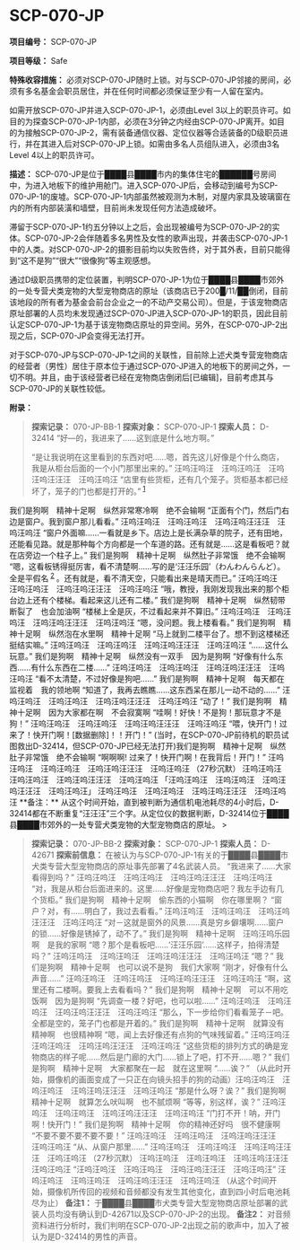 # SCP-070-JP
**项目编号：** SCP-070-JP

**项目等级：** Safe

**特殊收容措施：** 必须对SCP-070-JP随时上锁。对与SCP-070-JP邻接的房间，必须有多名基金会职员居住，并在任何时间都必须保证至少有一人留在室内。

如需开放SCP-070-JP并进入SCP-070-JP-1，必须由Level 3以上的职员许可。如目的为探查SCP-070-JP-1内部，必须在3分钟之内经由SCP-070-JP离开。如目的为接触SCP-070-JP-2，需有装备通信仪器、定位仪器等合适装备的D级职员进行，并在其进入后对SCP-070-JP上锁。如需由多名人员组队进入，必须由3名Level 4以上的职员许可。

**描述：** SCP-070-JP是位于████县████市内的集体住宅的██████号房间中，为进入地板下的维护用舱门。进入SCP-070-JP后，会移动到编号为SCP-070-JP-1的废墟。SCP-070-JP-1内部虽然被观测为木制，对屋内家具及玻璃窗在内的所有内部装潢和墙壁，目前尚未发现任何方法造成破坏。

滞留于SCP-070-JP-1约五分钟以上之后，会出现被编号为SCP-070-JP-2的实体。SCP-070-JP-2会伴随着多名男性及女性的歌声出现，并袭击SCP-070-JP-1中的人类。对SCP-070-JP-2的摄影目前均以失败告终，对于其外表，目前只能得到“这不是狗”“很大”“很像狗”等主观感想。

通过D级职员携带的定位装置，判明SCP-070-JP-1为位于████县████市郊外的一处专营犬类宠物的大型宠物商店的原址（该商店已于200█/11/██倒闭，目前该地段的所有者为基金会前台企业之一的不动产交易公司）。但是，于该宠物商店原址部署的人员均未发现通过SCP-070-JP进入SCP-070-JP-1的职员，因此目前认定SCP-070-JP-1为基于该宠物商店原址的异空间。另外，在SCP-070-JP-2出现之后，SCP-070-JP会变得无法打开。

对于SCP-070-JP与SCP-070-JP-1之间的关联性，目前除上述犬类专营宠物商店的经营者（男性）居住于原本位于通过SCP-070-JP进入的地板下的房间之外，一切不明。并且，由于该经营者已经在宠物商店倒闭后[已编辑]，目前考虑其与SCP-070-JP的关联性较低。

**附录：** 


> **探索记录：** 070-JP-BB-1
**探索对象：** SCP-070-JP-1
**探索人员：** D-32414
“好—的，我进来了……这到底是什么地方啊。”
> 
> “是让我说明在这里看到的东西对吧……嗯，首先这儿好像是个什么商店，我是从柜台后面的一个小门那里出来的。”
汪呜汪呜汪　汪呜汪呜汪　汪呜汪呜汪汪汪　汪呜汪呜汪
“店里有些货柜，还有几个笼子。货柜基本都已经坏了，笼子的门也都是打开的。”<sup class='footnoteref'>
 <a shape='rect' class='footnoteref' id='footnoteref-1' href='javascript:;' onclick='WIKIDOT.page.utils.scrollToReference(&apos;footnote-1&apos;)'>1</a>
</sup>
我们是狗啊　精神十足啊　纵然非常寒冷啊　绝不会输啊
“正面有个门，然后门右边是窗户。我到窗户那儿看看。”
汪呜汪呜汪　汪呜汪呜汪　汪呜汪呜汪汪汪　汪呜汪呜汪
“窗户外面嘛……一看就是乡下。店边上是长满杂草的院子，还有田地，还能看见路。就是那种每个方向都是一个车道的路。还有就是……这是看板吧？就在店旁边一个柱子上。”
我们是狗啊　精神十足啊　纵然肚子非常饿　绝不会输啊
“嗯，这看板锈得挺厉害，看不清楚啊……写的是‘汪汪乐园’（わんわんらんど）。全是平假名<sup class='footnoteref'>
 <a shape='rect' class='footnoteref' id='footnoteref-2' href='javascript:;' onclick='WIKIDOT.page.utils.scrollToReference(&apos;footnote-2&apos;)'>2</a>
</sup>。还有就是，看不清天空，只能看出来是晴天而已。”
汪呜汪呜汪　汪呜汪呜汪　汪呜汪呜汪汪汪　汪呜汪呜汪
“哦，教授，我刚发现我出来的那个柜台边上还有个楼梯。看起来这儿还有二楼。”
我们是狗啊　精神十足啊　纵然韧带断裂了　也会加油啊
“楼梯上全是灰，不过看起来并不算旧。”
汪呜汪呜汪　汪呜汪呜汪　汪呜汪呜汪汪汪　汪呜汪呜汪
“嗯，没问题。我上楼看看。”
我们是狗啊　精神十足啊　纵然泡在水里啊　精神十足啊
“马上就到二楼平台了。想不到这楼梯还挺结实嘛。”
汪呜汪呜汪　汪呜汪呜汪　汪呜汪呜汪汪汪　汪呜汪呜汪
“……这什么玩意。”
我们是狗啊　精神十足啊　纵然没有一双手　因为是狗啊
“好像有什么东西……有什么东西在二楼……”
汪呜汪呜汪　汪呜汪呜汪　汪呜汪呜汪汪汪　汪呜汪呜汪
“看不太清楚，不过好像是狗吧……”
我们是狗啊　精神十足啊　每天都在监视着　我的领地啊
“知道了，我再去瞧瞧……这东西呆在那儿一动不动的……”
汪呜汪呜汪　汪呜汪呜汪　汪呜汪呜汪汪汪　汪呜汪呜汪
“动了！”
我们是狗啊　精神十足啊　因为大家都在啊　不会寂寞啊
“哇啊！好快！不是狗！那玩意才不是狗！”
汪呜汪呜汪　汪呜汪呜汪　汪呜汪呜汪汪汪　汪呜汪呜汪
“喂，快开门！过来了！快开门啊！[数据删除]！！开门！”
(当时，在SCP-070-JP前待机的职员试图救出D-32414，但SCP-070-JP已经无法打开)我们是狗啊　精神十足啊　纵然肚子非常饿　绝不会输啊
“啊啊啊! 过来了！快开门啊！在我背后！开门！”
汪呜汪呜汪　汪呜汪呜汪　汪呜汪呜汪汪汪　汪呜汪呜汪
（27秒沉默）
汪呜汪呜汪　汪呜汪呜汪　汪呜汪呜汪汪汪　汪呜汪呜汪
「汪呜汪呜汪　汪呜汪呜汪　汪呜汪呜汪汪汪　汪呜汪呜汪」
汪呜汪呜汪　汪呜汪呜汪　汪呜汪呜汪汪汪　汪呜汪呜汪
**备注：** 从这个时间开始，直到被判断为通信机电池耗尽的4小时后，D-32414都在不断重复“汪汪汪”三个字。从定位仪的数据判断，D-32414位于████县████市郊外的一处专营犬类宠物的大型宠物商店的原址。
> 


> **探索记录：** 070-JP-BB-2
**探索对象：** SCP-070-JP-1
**探索人员：** D-42671
**探索前信息：** 在被认为与SCP-070-JP-1有关的于████县████市犬类专营大型宠物商店的原址事先部署了4名武装人员。
“我进来了……大家看得到吗？”
汪呜汪呜汪　汪呜汪呜汪　汪呜汪呜汪汪汪　汪呜汪呜汪
“对，我是从柜台后面进来的。这里……好像是宠物商店吧？我左手边有几个货柜。”
我们是狗啊　精神十足啊　偷东西的小猫啊　你在哪里啊？
“窗户？对，有……明白了，我过去看看。”
汪呜汪呜汪　汪呜汪呜汪　汪呜汪呜汪汪汪　汪呜汪呜汪
“对－这就是窗外的风景……真是穷乡僻壤啊……窗户的锁……好像是锈掉了，动不了。”
我们是狗啊　精神十足啊　汪呜汪呜乐园啊　是我的家啊
“嗯？那个是看板吧……‘汪汪乐园’……这样子，拍得清楚吗？”
汪呜汪呜汪　汪呜汪呜汪　汪呜汪呜汪汪汪　汪呜汪呜汪
“嗯？”
我们是狗啊　精神十足啊　也可以说不是狗　我们大家啊
“刚才，好像有什么声音……”
汪呜汪呜汪　汪呜汪呜汪　汪呜汪呜汪汪汪　汪呜汪呜汪
“啊，这里还有二楼啊。要我上去看看吗？”
我们是狗啊　精神十足啊　可以不用吃饭啊　因为是狗啊
“先调查一楼？好吧，也可以啦……”
汪呜汪呜汪　汪呜汪呜汪　汪呜汪呜汪汪汪　汪呜汪呜汪
“那么，下一步给你们看看笼子－吧。全都是空的，笼子门也都是开着的。”
我们是狗啊　精神十足啊　就算没有精神啊　也很精神啊
“嗯，闻上去好像还有点狗的气味残留着。”
汪呜汪呜汪　汪呜汪呜汪　汪呜汪呜汪汪汪　汪呜汪呜汪
“这些货柜的排列方式的确是宠物商店的样子呢……然后是门廊的大门……锁上了吧，打不开……嗯？”
我们是狗啊　精神十足啊　大家都聚在一起　就在这里啊
“……诶？”
（从此时开始，摄像机的画面变成了一只正在向镜头招手的狗的动画）汪呜汪呜汪　汪呜汪呜汪　汪呜汪呜汪汪汪　汪呜汪呜汪
“那是什么呀？诶？”
我们是狗啊　精神十足啊　就算怎么吠叫啊　也不腻烦啊
“等等，别这样，诶？”
汪呜汪呜汪　汪呜汪呜汪　汪呜汪呜汪汪汪　汪呜汪呜汪
“门打不开！呐，开门啊！快开门！”
我们是狗啊　精神十足啊　你的精神还好吗　很不健康啊
“不要不要不要不要不要！”
汪呜汪呜汪　汪呜汪呜汪　汪呜汪呜汪汪汪　汪呜汪呜汪
“从、从窗户那里……”
汪呜汪呜汪　汪呜汪呜汪　汪呜汪呜汪汪汪　汪呜汪呜汪
（27秒沉默）
汪呜汪呜汪　汪呜汪呜汪　汪呜汪呜汪汪汪　汪呜汪呜汪
“汪呜汪呜汪　汪呜汪呜汪　汪呜汪呜汪汪汪　汪呜汪呜汪”
汪呜汪呜汪　汪呜汪呜汪　汪呜汪呜汪汪汪　汪呜汪呜汪
（从这个时间开始，摄像机所传回的视频和音频都没有发生其他变化，直到四小时后电池耗尽为止）
**备注1：** 于████县████市犬类专营大型宠物商店原址部署的武装人员均没有确认到D-42671以及SCP-070-JP-2的出现。
**备注2：** 对音频资料进行分析时，我们判明在SCP-070-JP-2出现之前的歌声中，加入了被认为是D-32414的男性的声音。
> 

